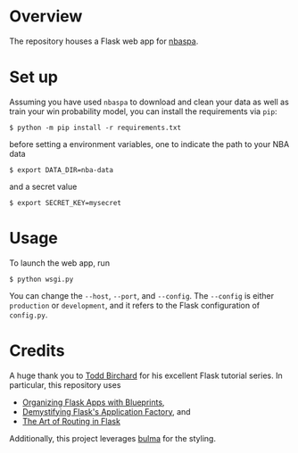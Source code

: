 # Overview

The repository houses a Flask web app for [nbaspa](https://github.com/ak-gupta/nbaspa).

# Set up

Assuming you have used `nbaspa` to download and clean your data as well as train your win probability
model, you can install the requirements via `pip`:

```console
$ python -m pip install -r requirements.txt
```

before setting a environment variables, one to indicate the path to your NBA data

```console
$ export DATA_DIR=nba-data
```

and a secret value

```console
$ export SECRET_KEY=mysecret
```

# Usage

To launch the web app, run

```console
$ python wsgi.py
```

You can change the `--host`, `--port`, and `--config`. The `--config` is either `production` or
`development`, and it refers to the Flask configuration of `config.py`.

# Credits

A huge thank you to [Todd Birchard](https://github.com/toddbirchard) for his excellent Flask tutorial
series. In particular, this repository uses

* [Organizing Flask Apps with Blueprints](https://hackersandslackers.com/flask-blueprints/),
* [Demystifying Flask's Application Factory](https://hackersandslackers.com/flask-application-factory/), and
* [The Art of Routing in Flask](https://hackersandslackers.com/flask-routes/)

Additionally, this project leverages [bulma](https://bulma.io/) for the styling.
